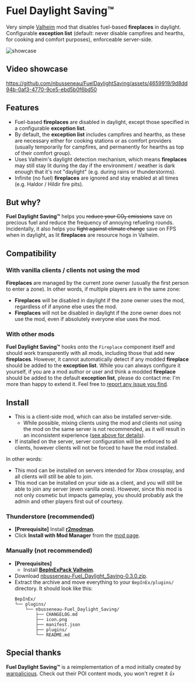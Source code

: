# Fuel Daylight Saving™

Very simple [Valheim](https://store.steampowered.com/app/892970/Valheim/) mod that disables fuel-based **fireplaces** in daylight.
Configurable **exception list** (default: never disable campfires and hearths, for cooking and comfort purposes), enforceable server-side.

![showcase](https://github.com/nbusseneau/FuelDaylightSaving/assets/4659919/18650599-6092-4a31-8234-d93ec2b7b95d)

## Video showcase

https://github.com/nbusseneau/FuelDaylightSaving/assets/4659919/9d8dd94b-0af3-4770-9ce5-ebd5b0f6bd50

## Features

- Fuel-based **fireplaces** are disabled in daylight, except those specified in a configurable **exception list**.
- By default, the **exception list** includes campfires and hearths, as these are necessary either for cooking stations or as comfort providers (usually temporarily for campfires, and permanently for hearths as top of their comfort group).
- Uses Valheim's daylight detection mechanism, which means **fireplaces** may still stay lit during the day if the environment / weather is dark enough that it's not "daylight" (e.g. during rains or thunderstorms).
- Infinite (no fuel) **fireplaces** are ignored and stay enabled at all times (e.g. Haldor / Hildir fire pits).

## But why?

**Fuel Daylight Saving™** helps you ~~reduce your CO₂ emissions~~ save on precious fuel and reduce the frequency of annoying refueling rounds.
Incidentally, it also helps you ~~fight against climate change~~ save on FPS when in daylight, as lit **fireplaces** are resource hogs in Valheim.

## Compatibility

### With vanilla clients / clients not using the mod

**Fireplaces** are managed by the current zone owner (usually the first person to enter a zone).
In other words, if multiple players are in the same zone:

- **Fireplaces** will be disabled in daylight if the zone owner uses the mod, regardless of if anyone else uses the mod.
- **Fireplaces** will not be disabled in daylight if the zone owner does not use the mod, even if absolutely everyone else uses the mod.

### With other mods

**Fuel Daylight Saving™** hooks onto the `Fireplace` component itself and should work transparently with all mods, including those that add new **fireplaces**.
However, it cannot automatically detect if any modded **fireplace** should be added to the **exception list**.
While you can always configure it yourself, if you are a mod author or user and think a modded **fireplace** should be added to the default **exception list**, please do contact me: I'm more than happy to extend it.
Feel free to [report any issue you find](https://github.com/nbusseneau/FuelDaylightSaving/issues/new).

## Install

- This is a client-side mod, which can also be installed server-side.
  - While possible, mixing clients using the mod and clients not using the mod on the same server is not recommended, as it will result in an inconsistent experience ([see above for details](#with-vanilla-clients--clients-not-using-the-mod)).
- If installed on the server, server configuration will be enforced to all clients, however clients will not be forced to have the mod installed.

In other words:

- This mod can be installed on servers intended for Xbox crossplay, and all clients will still be able to join.
- This mod can be installed on your side as a client, and you will still be able to join any server (even vanilla ones).
  However, since this mod is not only cosmetic but impacts gameplay, you should probably ask the admin and other players first out of courtesy.

### Thunderstore (recommended)

- **[Prerequisite]** Install [**r2modman**](https://thunderstore.io/c/valheim/p/ebkr/r2modman/).
- Click **Install with Mod Manager** from the [mod page](https://thunderstore.io/c/valheim/p/nbusseneau/Fuel_Daylight_Saving/).

### Manually (not recommended)

- **[Prerequisites]**
  - Install [**BepInExPack Valheim**](https://thunderstore.io/c/valheim/p/denikson/BepInExPack_Valheim/).
- Download [nbusseneau-Fuel_Daylight_Saving-0.3.0.zip](https://github.com/nbusseneau/FuelDaylightSaving/releases/latest/download/nbusseneau-Fuel_Daylight_Saving-0.3.0.zip).
- Extract the archive and move everything to your `BepInEx/plugins/` directory. It should look like this:
  ```
  BepInEx/
  └── plugins/
      └── nbusseneau-Fuel_Daylight_Saving/
          ├── CHANGELOG.md
          ├── icon.png
          ├── manifest.json
          ├── plugins/
          └── README.md
  ```

## Special thanks

**Fuel Daylight Saving™** is a reimplementation of a mod initially created by [warpalicious](https://thunderstore.io/c/valheim/p/warpalicious/).
Check out their POI content mods, you won't regret it 👍
